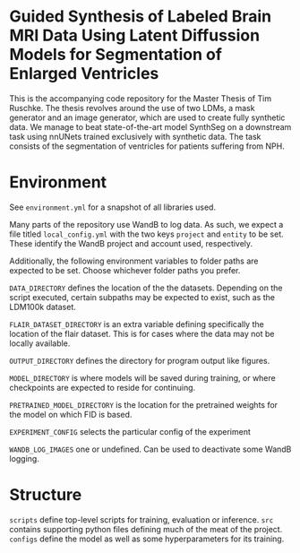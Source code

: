# Guided Synthesis of Labeled Brain MRI Data Using Latent Diffussion Models for Segmentation of Enlarged Ventricles

This is the accompanying code repository for the Master Thesis of Tim Ruschke. The thesis revolves around the use of two LDMs, a mask generator and an image generator, which are used to create fully synthetic data. We manage to beat state-of-the-art model SynthSeg on a downstream task using nnUNets trained exclusively with synthetic data. The task consists of the segmentation of ventricles for patients suffering from NPH. 

# Environment

See `environment.yml` for a snapshot of all libraries used.

Many parts of the repository use WandB to log data. As such, we expect a file titled `local_config.yml` with the two keys `project` and `entity` to be set. These identify the WandB project and account used, respectively.

Additionally, the following environment variables to folder paths are expected to be set. Choose whichever folder paths you prefer.

`DATA_DIRECTORY` defines the location of the the datasets. Depending on the script executed, certain subpaths may be expected to exist, such as the LDM100k dataset.

`FLAIR_DATASET_DIRECTORY` is an extra variable defining specifically the location of the flair dataset. This is for cases where the data may not be locally available.

`OUTPUT_DIRECTORY` defines the directory for program output like figures.

`MODEL_DIRECTORY` is where models will be saved during training, or where checkpoints are expected to reside for continuing.

`PRETRAINED_MODEL_DIRECTORY` is the location for the pretrained weights for the model on which FID is based.

`EXPERIMENT_CONFIG` selects the particular config of the experiment

`WANDB_LOG_IMAGES` one or undefined. Can be used to deactivate some WandB logging.

# Structure

`scripts` define top-level scripts for training, evaluation or inference. `src` contains supporting python files defining much of the meat of the project. `configs` define the model as well as some hyperparameters for its training.